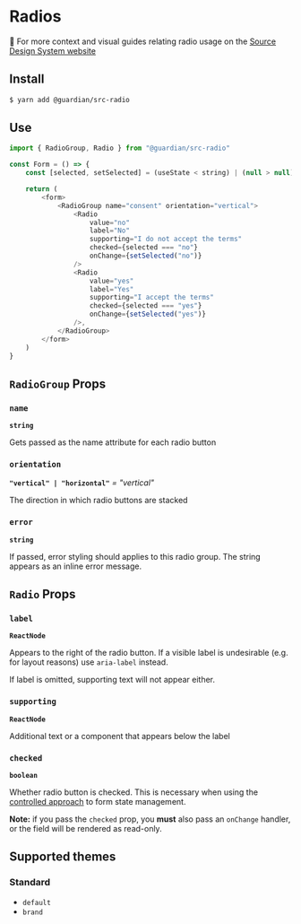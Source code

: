 # Radios

📣 For more context and visual guides relating radio usage on the [Source Design System website](https://www.theguardian.design/2a1e5182b/p/2891dd-radio-button/b/46940d)

## Install

```sh
$ yarn add @guardian/src-radio
```

## Use

```js
import { RadioGroup, Radio } from "@guardian/src-radio"

const Form = () => {
    const [selected, setSelected] = (useState < string) | (null > null)

    return (
        <form>
            <RadioGroup name="consent" orientation="vertical">
                <Radio
                    value="no"
                    label="No"
                    supporting="I do not accept the terms"
                    checked={selected === "no"}
                    onChange={setSelected("no")}
                />
                <Radio
                    value="yes"
                    label="Yes"
                    supporting="I accept the terms"
                    checked={selected === "yes"}
                    onChange={setSelected("yes")}
                />,
            </RadioGroup>
        </form>
    )
}
```

## `RadioGroup` Props

### `name`

**`string`**

Gets passed as the name attribute for each radio button

### `orientation`

**`"vertical" | "horizontal"`** _= "vertical"_

The direction in which radio buttons are stacked

### `error`

**`string`**

If passed, error styling should applies to this radio group. The string appears as an inline error message.

## `Radio` Props

### `label`

**`ReactNode`**

Appears to the right of the radio button. If a visible label is undesirable (e.g. for layout reasons) use `aria-label` instead.

If label is omitted, supporting text will not appear either.

### `supporting`

**`ReactNode`**

Additional text or a component that appears below the label

### `checked`

**`boolean`**

Whether radio button is checked. This is necessary when using the [controlled approach](https://reactjs.org/docs/forms.html#controlled-components) to form state management.

**Note:** if you pass the `checked` prop, you **must** also pass an `onChange` handler, or the field will be rendered as read-only.

## Supported themes

### Standard

-   `default`
-   `brand`
